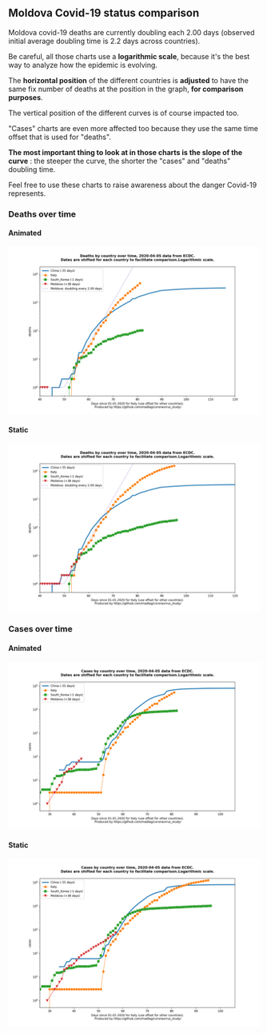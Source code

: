 ## Moldova Covid-19 status comparison 

Moldova covid-19 deaths are currently doubling each 2.00 days (observed initial average doubling time is 2.2 days across countries).



Be careful, all those charts use a **logarithmic scale**, because it's the best way to analyze how the epidemic is evolving.
 
The **horizontal position** of the different countries is **adjusted** to have the same fix number of deaths at the position in the graph, **for comparison purposes**.

The vertical position of the different curves is of course impacted too.

"Cases" charts are even more affected too because they use the same time offset that is used for "deaths".

**The most important thing to look at in those charts is the slope of the curve** : the steeper the curve, the shorter the "cases" and "deaths" doubling time.

Feel free to use these charts to raise awareness about the danger Covid-19 represents. 


 
### Deaths over time
 
#### Animated
![Moldova covid-19 deaths animated chart](https://raw.githubusercontent.com/madlag/coronavirus_study/master/notebooks/graphs/2020-04-05/countries/Moldova/2020-04-05_Moldova_deaths.gif "Moldova covid-19 deaths animated chart")   
 
#### Static
![Moldova covid-19 deaths static chart](https://raw.githubusercontent.com/madlag/coronavirus_study/master/notebooks/graphs/2020-04-05/countries/Moldova/2020-04-05_Moldova_deaths.png "Moldova covid-19 deaths static chart")   

 
### Cases over time
 
#### Animated
![Moldova covid-19 cases animated chart](https://raw.githubusercontent.com/madlag/coronavirus_study/master/notebooks/graphs/2020-04-05/countries/Moldova/2020-04-05_Moldova_cases.gif "Moldova covid-19 cases animated chart")   
 
#### Static
![Moldova covid-19 cases static chart](https://raw.githubusercontent.com/madlag/coronavirus_study/master/notebooks/graphs/2020-04-05/countries/Moldova/2020-04-05_Moldova_cases.png "Moldova covid-19 cases static chart")   

